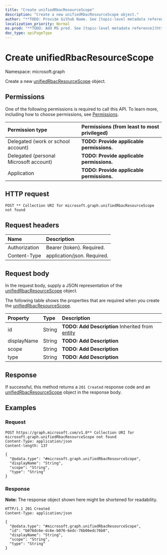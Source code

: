 ```yaml
---
title: "Create unifiedRbacResourceScope"
description: "Create a new unifiedRbacResourceScope object."
author: "**TODO: Provide Github Name. See [topic-level metadata reference](https://msgo.azurewebsites.net/add/document/guidelines/metadata.html#topic-level-metadata)**"
localization_priority: Normal
ms.prod: "**TODO: Add MS prod. See [topic-level metadata reference](https://msgo.azurewebsites.net/add/document/guidelines/metadata.html#topic-level-metadata)**"
doc_type: apiPageType
---
```


# Create unifiedRbacResourceScope
Namespace: microsoft.graph



Create a new [unifiedRbacResourceScope](../resources/unifiedrbacresourcescope.md) object.

## Permissions
One of the following permissions is required to call this API. To learn more, including how to choose permissions, see [Permissions](/graph/permissions-reference).

|Permission type|Permissions (from least to most privileged)|
|:---|:---|
|Delegated (work or school account)|**TODO: Provide applicable permissions.**|
|Delegated (personal Microsoft account)|**TODO: Provide applicable permissions.**|
|Application|**TODO: Provide applicable permissions.**|

## HTTP request

<!-- {
  "blockType": "ignored"
}
-->
``` http
POST ** Collection URI for microsoft.graph.unifiedRbacResourceScope not found
```

## Request headers
|Name|Description|
|:---|:---|
|Authorization|Bearer {token}. Required.|
|Content-Type|application/json. Required.|

## Request body
In the request body, supply a JSON representation of the [unifiedRbacResourceScope](../resources/unifiedrbacresourcescope.md) object.

The following table shows the properties that are required when you create the [unifiedRbacResourceScope](../resources/unifiedrbacresourcescope.md).

|Property|Type|Description|
|:---|:---|:---|
|id|String|**TODO: Add Description** Inherited from [entity](../resources/entity.md)|
|displayName|String|**TODO: Add Description**|
|scope|String|**TODO: Add Description**|
|type|String|**TODO: Add Description**|



## Response

If successful, this method returns a `201 Created` response code and an [unifiedRbacResourceScope](../resources/unifiedrbacresourcescope.md) object in the response body.

## Examples

### Request
<!-- {
  "blockType": "request",
  "name": "create_unifiedrbacresourcescope_from_"
}
-->
``` http
POST https://graph.microsoft.com/v1.0** Collection URI for microsoft.graph.unifiedRbacResourceScope not found
Content-Type: application/json
Content-length: 137

{
  "@odata.type": "#microsoft.graph.unifiedRbacResourceScope",
  "displayName": "String",
  "scope": "String",
  "type": "String"
}
```


### Response
**Note:** The response object shown here might be shortened for readability.
<!-- {
  "blockType": "response",
  "truncated": true,
  "@odata.type": "microsoft.graph.unifiedRbacResourceScope"
}
-->
``` http
HTTP/1.1 201 Created
Content-Type: application/json

{
  "@odata.type": "#microsoft.graph.unifiedRbacResourceScope",
  "id": "b076dc6e-dc6e-b076-6edc-76b06edc76b0",
  "displayName": "String",
  "scope": "String",
  "type": "String"
}
```

